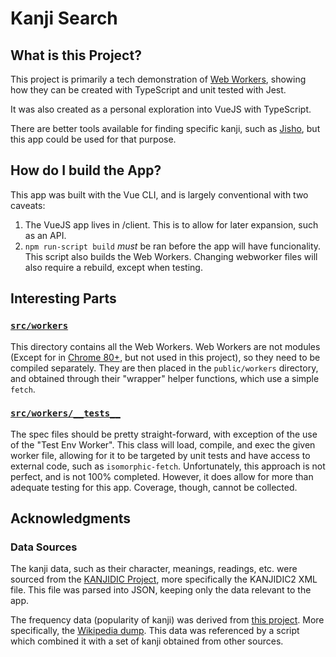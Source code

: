# Kanji Search

## What is this Project?
This project is primarily a tech demonstration of [Web Workers](https://developer.mozilla.org/en-US/docs/Web/API/Web_Workers_API),
showing how they can be created with TypeScript and unit tested with Jest.

It was also created as a personal exploration into VueJS with TypeScript.

There are better tools available for finding specific kanji, such as [Jisho](https://jisho.org/), but this app could be
used for that purpose.

## How do I build the App?
This app was built with the Vue CLI, and is largely conventional with two caveats:
1. The VueJS app lives in /client. This is to allow for later expansion, such as an API.
2. `npm run-script build` _must_ be ran before the app will have funcionality. This script also builds the Web Workers.
Changing webworker files will also require a rebuild, except when testing.

## Interesting Parts

### [`src/workers`](https://github.com/turnqujo/kanji-search/tree/master/client/src/workers)
This directory contains all the Web Workers. Web Workers are not modules (Except for in [Chrome 80+](https://web.dev/module-workers/),
but not used in this project), so they need to be compiled separately. They are then placed in the `public/workers` directory,
and obtained through their "wrapper" helper functions, which use a simple `fetch`.

### [`src/workers/__tests__`](https://github.com/turnqujo/kanji-search/tree/master/client/src/workers/__tests__)
The spec files should be pretty straight-forward, with exception of the use of the "Test Env Worker". This class will
load, compile, and exec the given worker file, allowing for it to be targeted by unit tests and have access to external
code, such as `isomorphic-fetch`. Unfortunately, this approach is not perfect, and is not 100% completed. However, it
does allow for more than adequate testing for this app. Coverage, though, cannot be collected.

## Acknowledgments

### Data Sources
The kanji data, such as their character, meanings, readings, etc. were sourced from the [KANJIDIC Project](http://www.edrdg.org/wiki/index.php/KANJIDIC_Project),
more specifically the KANJIDIC2 XML file. This file was parsed into JSON, keeping only the data relevant to the app.

The frequency data (popularity of kanji) was derived from [this project](https://github.com/scriptin/kanji-frequency).
More specifically, the [Wikipedia dump](https://github.com/scriptin/kanji-frequency/blob/master/data/wikipedia.json).
This data was referenced by a script which combined it with a set of kanji obtained from other sources.
